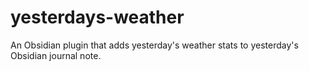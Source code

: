 # yesterdays-weather
An Obsidian plugin that adds yesterday's weather stats to yesterday's Obsidian journal note.
